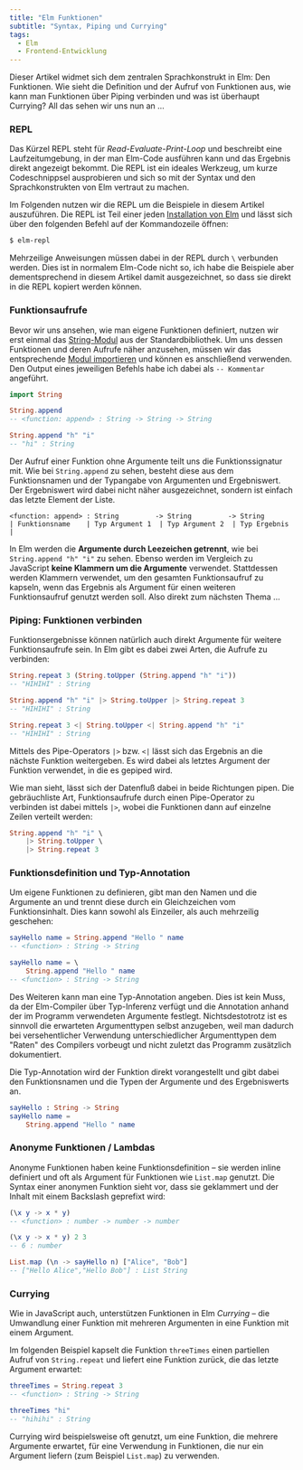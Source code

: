 ```yaml
---
title: "Elm Funktionen"
subtitle: "Syntax, Piping und Currying"
tags:
  - Elm
  - Frontend-Entwicklung
---
```


Dieser Artikel widmet sich dem zentralen Sprachkonstrukt in Elm: Den Funktionen.  Wie sieht die Definition und der Aufruf von Funktionen aus, wie kann man Funktionen über Piping verbinden und was ist überhaupt Currying? All das sehen wir uns nun an …

<!-- more -->

### REPL

Das Kürzel REPL steht für *Read-Evaluate-Print-Loop* und beschreibt eine Laufzeitumgebung, in der man Elm-Code ausführen kann und das Ergebnis direkt angezeigt bekommt. Die REPL ist ein ideales Werkzeug, um kurze Codeschnippsel ausprobieren und sich so mit der Syntax und den Sprachkonstrukten von Elm vertraut zu machen.

Im Folgenden nutzen wir die REPL um die Beispiele in diesem Artikel auszuführen. Die REPL ist Teil einer jeden [Installation von Elm](elm-setup.html) und lässt sich über den folgenden Befehl auf der Kommandozeile öffnen:

```bash
$ elm-repl
```

Mehrzeilige Anweisungen müssen dabei in der REPL durch `\` verbunden werden. Dies ist in normalem Elm-Code nicht so, ich habe die Beispiele aber dementsprechend in diesem Artikel damit ausgezeichnet, so dass sie direkt in die REPL kopiert werden können.

### Funktionsaufrufe

Bevor wir uns ansehen, wie man eigene Funktionen definiert, nutzen wir erst einmal das [String-Modul](http://package.elm-lang.org/packages/elm-lang/core/3.0.0/String) aus der Standardbibliothek. Um uns dessen Funktionen und deren Aufrufe näher anzusehen, müssen wir das entsprechende [Modul importieren](elm-imports.html) und können es anschließend verwenden. Den Output eines jeweiligen Befehls habe ich dabei als `-- Kommentar` angeführt.

```elm
import String

String.append
-- <function: append> : String -> String -> String

String.append "h" "i"
-- "hi" : String
```

Der Aufruf einer Funktion ohne Argumente teilt uns die Funktionssignatur mit. Wie bei `String.append` zu sehen, besteht diese aus dem Funktionsnamen und der Typangabe von Argumenten und Ergebniswert. Der Ergebniswert wird dabei nicht näher ausgezeichnet, sondern ist einfach das letzte Element der Liste.

```
<function: append> : String         -> String         -> String
| Funktionsname    | Typ Argument 1  | Typ Argument 2  | Typ Ergebnis |
```

In Elm werden die **Argumente durch Leezeichen getrennt**, wie bei `String.append "h" "i"` zu sehen. Ebenso werden im Vergleich zu JavaScript **keine Klammern um die Argumente** verwendet. Stattdessen werden Klammern verwendet, um den gesamten Funktionsaufruf zu kapseln, wenn das Ergebnis als Argument für einen weiteren Funktionsaufruf genutzt werden soll. Also direkt zum nächsten Thema …

### Piping: Funktionen verbinden

Funktionsergebnisse können natürlich auch direkt Argumente für weitere Funktionsaufrufe sein. In Elm gibt es dabei zwei Arten, die Aufrufe zu verbinden:

```elm
String.repeat 3 (String.toUpper (String.append "h" "i"))
-- "HIHIHI" : String

String.append "h" "i" |> String.toUpper |> String.repeat 3
-- "HIHIHI" : String

String.repeat 3 <| String.toUpper <| String.append "h" "i"
-- "HIHIHI" : String
```

Mittels des Pipe-Operators `|>` bzw. `<|` lässt sich das Ergebnis an die nächste Funktion weitergeben. Es wird dabei als letztes Argument der Funktion verwendet, in die es gepiped wird.

Wie man sieht, lässt sich der Datenfluß dabei in beide Richtungen pipen. Die gebräuchliste Art, Funktionsaufrufe durch einen Pipe-Operator zu verbinden ist dabei mittels `|>`, wobei die Funktionen dann auf einzelne Zeilen verteilt werden:

```elm
String.append "h" "i" \
    |> String.toUpper \
    |> String.repeat 3
```

### Funktionsdefinition und Typ-Annotation

Um eigene Funktionen zu definieren, gibt man den Namen und die Argumente an und trennt diese durch ein Gleichzeichen vom Funktionsinhalt. Dies kann sowohl als Einzeiler, als auch mehrzeilig geschehen:

```elm
sayHello name = String.append "Hello " name
-- <function> : String -> String

sayHello name = \
    String.append "Hello " name
-- <function> : String -> String
```

Des Weiteren kann man eine Typ-Annotation angeben. Dies ist kein Muss, da der Elm-Compiler über Typ-Inferenz verfügt und die Annotation anhand der im Programm verwendeten Argumente festlegt. Nichtsdestotrotz ist es sinnvoll die erwarteten Argumenttypen selbst anzugeben, weil man dadurch bei versehentlicher Verwendung unterschiedlicher Argumenttypen dem "Raten" des Compilers vorbeugt und nicht zuletzt das Programm zusätzlich dokumentiert.

Die Typ-Annotation wird der Funktion direkt vorangestellt und gibt dabei den Funktionsnamen und die Typen der Argumente und des Ergebniswerts an.

```elm
sayHello : String -> String
sayHello name =
    String.append "Hello " name
```

### Anonyme Funktionen / Lambdas

Anonyme Funktionen haben keine Funktionsdefinition – sie werden inline definiert und oft als Argument für Funktionen wie `List.map` genutzt. Die Syntax einer anonymen Funktion sieht vor, dass sie geklammert und der Inhalt mit einem Backslash geprefixt wird:

```elm
(\x y -> x * y)
-- <function> : number -> number -> number

(\x y -> x * y) 2 3
-- 6 : number

List.map (\n -> sayHello n) ["Alice", "Bob"]
-- ["Hello Alice","Hello Bob"] : List String
```

### Currying

Wie in JavaScript auch, unterstützen Funktionen in Elm *Currying* – die Umwandlung einer Funktion mit mehreren Argumenten in eine Funktion mit einem Argument.

Im folgenden Beispiel kapselt die Funktion `threeTimes` einen partiellen Aufruf von `String.repeat` und liefert eine Funktion zurück, die das letzte Argument erwartet:

```elm
threeTimes = String.repeat 3
-- <function> : String -> String

threeTimes "hi"
-- "hihihi" : String
```

Currying wird beispielsweise oft genutzt, um eine Funktion, die mehrere Argumente erwartet, für eine Verwendung in Funktionen, die nur ein Argument liefern (zum Beispiel `List.map`) zu verwenden.
